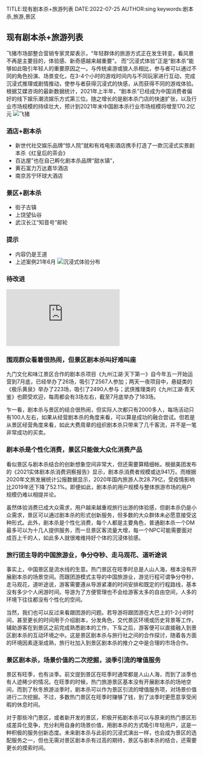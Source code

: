 TITLE:现有剧本杀+旅游列表
DATE:2022-07-25
AUTHOR:sing
keywords:剧本杀,旅游,景区


## 现有剧本杀+旅游列表

飞猪市场部整合营销专家灵犀表示，“年轻群体的旅游方式正在发生转变，看风景不再是主要目的，体验感、新奇感越来越重要”。
而“沉浸式体验”正是“剧本杀”能够如此吸引年轻人的重要原因之一。与传统桌游或狼人杀相比，参与者可以通过不同的角色扮演、场景变化，在3-4个小时的游戏时间内与不同玩家进行互动，完成沉浸式推理或剧情推动，使参与者获得沉浸式的快感，从而获得不同的游戏体验。
根据艾媒咨询的最新数据统计，2021年上半年，“剧本杀”已经成为中国消费者偏好的线下娱乐潮流娱乐方式第三位。随之增长的是剧本杀门店的快速扩张，以及行业市场规模的持续壮大，预计到2021年末中国剧本杀行业市场规模将增至170.2亿元
![飞猪](./../pictures/script1.jpeg)

### 酒店+剧本杀
- 新世代社交娱乐品牌“惊人院”就和有戏电影酒店携手打造了一款沉浸式实景剧本杀《红皇后的茶会》
- 百达屋”也在自己孵化剧本杀品牌“甜水镇”，
- 黄石富力万达嘉华酒店
- 南京苏宁环球大酒店
### 景区+剧本杀
- 街子古镇
- 上饶望仙谷
- 武汉长江“知音号”邮轮

### 提示
- 内容仍是王道
- 上述案例21年6月
![沉浸式体验分布](./../pictures/script2.jpg)

### 待改进
![内容引自](https://www.jiemian.com/article/6679671.html)

### 围观群众看着很热闹，但景区剧本杀叫好难叫座
九门文化和味江景区合作的剧本杀项目《九州江湖·天下第一》自今年五一开始运营到7月底，已经举办了26场，吸引了2567人参加；两天一夜项目中，悬疑类的《极乐黄泉》举办了223场，吸引了2490人参与；武侠推理类的《九州江湖·青天鉴》也颇受欢迎，每周都会有3场左右，截至7月底举办了183场。

乍一看，剧本杀与景区的结合很热闹，但实际人次都只有2000多人，每场活动只有100人左右，如果从经营剧本杀的角度来看，可以算是成功的融合尝试。但若是从景区经营角度来看，如此大费周章的组织剧本杀只带来了几千客流，并不是一笔非常成功的买卖。

### 剧本杀是个性化消费，景区只能做大众化消费产品
看似景区与剧本杀结合的创新想象空间非常大，但还需要算精细帐。根据美团发布的《2021实体剧本杀消费洞察报告》显示，剧本杀消费者规模或达941万。而根据2020年文旅发展统计公报数据显示，2020年国内旅游人次28.79亿，受疫情影响比2019年还下降了52.1%。即便如此，剧本杀的用户规模与整体旅游市场的用户规模仍难以相提并论。

虽然体验消费已成大众需求，用户越来越重视旅行出游的体验感，但剧本杀仍是小众需求，景区可以通过剧本杀的形式创新服务，但多数的大众群体未必愿意接受这种形式。此外，剧本杀是个性化消费，每个人都是主要角色，普通剧本杀一个DM最多可以为十几人提供服务，而一旦景区客流量大增，每一个NPC可能需要面对成百上千的人，如此多人就很难维持好个体的沉浸体验感。

### 旅行团主导的中国旅游业，争分夺秒、走马观花、道听途说
事实上，中国景区是流水线的生意。热门景区在旺季时总是人山人海，根本没有开展剧本杀的场景空间。而跟团游模式主导的中国旅游业，游览行程可谓争分夺秒，走马观花，道听途说，游客需要遵从导游紧凑的时间安排和既定的行程路线，基本没有多少个人闲游时间。导游为了方便管理也不会给游客太多的自由空间，人多的环境下往往都没有个性化的空间。

当然，我们也可以反过来看跟团游的问题。若导游将跟团游在大巴上的1-2小时时间，甚至更长的时间用于介绍剧本，分发角色，交代景区环境或历史背景等工作，辅助游客在到景区之前完成熟悉剧本的工作，下车之后，游客便可以直接融入到景区剧本杀的互动环境之中。这是景区剧本杀与旅行社之间的合作探讨，随着各方面的环境因素逐渐成熟，旅行社加入到景区剧本杀的推介之中是合理的市场合作。

### 景区剧本杀，场景价值的二次挖掘，淡季引流的增值服务
景区有旺季，也有淡季。前文提到景区在旺季时通常都是人山人海，而到了淡季也有人迹稀少的情况。在旺季的时候，热门旅游景区基本没有开展剧本杀的场地空间，而到了秋冬旅游淡季时，剧本杀可以作为景区引流的增值服务项，对场景价值进行二次挖掘。不过，多数热门景区在旺季时赚够了钱，到了淡季时更愿意享受闲暇的休息时间。

对于那些冷门景区，或者新开发的景区，积极开拓剧本杀可以与原来的热门景区形成差异化竞争，充分利用自身的场景价值，用剧本杀的方式吸引年轻用户，这是一种积极的服务创新态度。未来剧本杀与此前的沉浸式演出一样，也会成为景区的选配服务之一，但也无需对景区剧本杀有过高的期待，景区与剧本杀的结合，还需要更长的摸索时间。